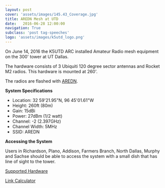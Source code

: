 ```yaml
---
layout: post
cover: 'assets/images/145.43_Coverage.jpg'
title: AREDN Mesh at UTD
date:   2016-06-28 12:00:00
navigation: True
subclass: 'post tag-speeches'
logo: 'assets/images/k5utd_logo.png'
---
```

On June 14, 2016 the K5UTD ARC installed Amateur Radio mesh equipment on the 300' tower at UT Dallas. 

The hardware consists of 3 Ubiquiti 120 degree sector antennas and Rocket M2 radios. This hardware is mounted at 260'. 

The radios are flashed with [AREDN](http://aredn.org/).

**System Specifications**

* Location: 32 59'21.95"N, 96 45'01.61"W
* Height: 260ft (80m)
* Gain: 15dBi
* Power: 27dBm (1/2 watt)
* Channel: -2 (2.397GHz)
* Channel Width: 5MHz
* SSID: AREDN

**Accessing the System**

Users in Richardson, Plano, Addison, Farmers Branch, North Dallas, Murphy and Sachse should be able to access the system with a small dish that has line of sight to the tower.

[Supported Hardware](http://www.aredn.org/content/supported-platform-matrix)

[Link Calculator](http://airlink.ubnt.com/)

